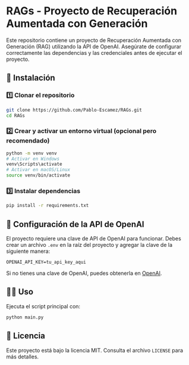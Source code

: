 # RAGs - Proyecto de Recuperación Aumentada con Generación

Este repositorio contiene un proyecto de Recuperación Aumentada con Generación (RAG) utilizando la API de OpenAI. Asegúrate de configurar correctamente las dependencias y las credenciales antes de ejecutar el proyecto.

## 🚀 Instalación

### 1️⃣ Clonar el repositorio
```sh
git clone https://github.com/Pablo-Escamez/RAGs.git
cd RAGs
```

### 2️⃣ Crear y activar un entorno virtual (opcional pero recomendado)
```sh
python -m venv venv
# Activar en Windows
venv\Scripts\activate
# Activar en macOS/Linux
source venv/bin/activate
```

### 3️⃣ Instalar dependencias
```sh
pip install -r requirements.txt
```

## 🔑 Configuración de la API de OpenAI

El proyecto requiere una clave de API de OpenAI para funcionar. Debes crear un archivo `.env` en la raíz del proyecto y agregar la clave de la siguiente manera:

```
OPENAI_API_KEY=tu_api_key_aqui
```

Si no tienes una clave de OpenAI, puedes obtenerla en [OpenAI](https://platform.openai.com/signup/).

## 🏃‍♂️ Uso

Ejecuta el script principal con:
```sh
python main.py
```

## 📜 Licencia

Este proyecto está bajo la licencia MIT. Consulta el archivo `LICENSE` para más detalles.

